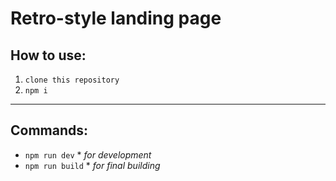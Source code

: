 Retro-style landing page
========================


## How to use:
 1. `clone this repository`
 2. `npm i`
 
 -----------------------
## Commands:
 * `npm run dev`       * _for_ _development_
 * `npm run build`     * _for_ _final_ _building_ 
